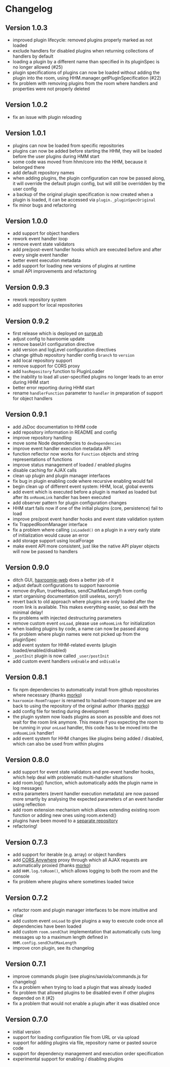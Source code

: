 # Changelog

## Version 1.0.3

- improved plugin lifecycle: removed plugins properly marked as not loaded
- exclude handlers for disabled plugins when returning collections of handlers
  by default
- loading a plugin by a different name than specified in its pluginSpec
  is no longer allowed (#25)
- plugin specifications of plugins can now be loaded without adding the
  plugin into the room, using HHM.manager.getPluginSpecification (#22)
- fix problem with removing plugins from the room where handlers and
  properties were not properly deleted

## Version 1.0.2

- fix an issue with plugin reloading

## Version 1.0.1

- plugins can now be loaded from specific repositories
- plugins can now be added before starting the HHM, they will be loaded before
  the user plugins during HMM start
- some code was moved from hhm/core into the HHM, because it belonged there
- add default repository names
- when adding plugins, the plugin configuration can now be passed along, it
  will override the default plugin config, but will still be overridden by the
  user config
- a backup of the original plugin specification is now created when a plugin is
  loaded, it can be accessed via `plugin._pluginSpecOriginal`
- fix minor bugs and refactoring

## Version 1.0.0

- add support for object handlers
- rework event handler loop
- remove event state validators
- add pre/post-event handler hooks which are executed before and after every
  single event handler
- better event execution metadata
- add support for loading new versions of plugins at runtime
- small API improvements and refactoring

## Version 0.9.3

- rework repository system
- add support for local repositories

## Version 0.9.2

- first release which is deployed on [surge.sh](https://surge.sh)
- adjust config to haxroomie update
- remove baseUrl configuration directive
- add version and logLevel configuration directives
- change github repository handler config `branch` to `version`
- add local repository support
- remove support for CORS proxy
- add `hasRepository` function to PluginLoader
- the inability to load all user-specified plugins no longer leads to an error
  during HHM start
- better error reporting during HHM start
- rename `handlerFunction` parameter to `handler` in preparation of support for
  object handlers


## Version 0.9.1

- add JsDoc documentation to HHM code
- add repository information in README and config
- improve repository handling
- move some Node dependencies to `devDependencies`
- improve event handler execution metadata API
- function reflector now works for `Function` objects and string
  representations of functions
- improve status management of loaded / enabled plugins
- disable caching for AJAX calls
- clean up plugin and plugin manager interfaces
- fix bug in plugin enabling code where recursive enabling would fail
- begin clean up of different event system: HHM, local, global events
- add event which is executed before a plugin is marked as loaded but
  after its `onRoomLink` handler has been executed
- add observer pattern for plugin configuration changes
- HHM start fails now if one of the initial plugins (core, persistence)
  fail to load
- improve pre/post event handler hooks and event state validation system
- fix TrappedRoomManager interface
- fix a problem where calling `isLoaded()` on a plugin in a very early
  state of initialization would cause an error
- add storage support using localForage
- make event API more consistent, just like the native API player
  objects will now be passed to handlers


## Version 0.9.0

- ditch GUI, [haxroomie-web](https://github.com/morko/haxroomie-web) does a
  better job of it
- adjust default configurations to support haxroomie
- remove dryRun, trueHeadless, sendChatMaxLength from config
- start organising documentation (still useless, sorry!)
- revert back to old approach where plugins are only loaded after the room link
  is available. This makes everything easier, so deal with the minimal delay!
- fix problems with injected destructuring parameters
- remove custom event `onLoad`, please use `onRoomLink` for initialization
- when loading plugins by code, a name can now be passed along
- fix problem where plugin names were not picked up from the pluginSpec
- add event system for HHM-related events (plugin loaded/enabled/disabled)
- `_postInit` plugin is now called `_user/postInit`
- add custom event handlers `onEnable` and `onDisable`

## Version 0.8.1

- fix npm dependencies to automatically install from github repositories where
  necessary (thanks [morko](https://github.com/morko))
- `haxroomie-RoomTrapper` is renamed to haxball-room-trapper and we are back to
  using the repository of the original author (thanks
  [morko](https://github.com/morko))
- add config file for testing during development
- the plugin system now loads plugins as soon as possible and does not wait for
  the room link anymore. This means if you expecting the room to be running in
  your `onLoad` handler, this code has to be moved into the `onRoomLink` handler!
- add event system for HHM changes like plugins being added / disabled, which
  can also be used from within plugins

## Version 0.8.0

- add support for event state validators and pre-event handler hooks, which help
  deal with problematic multi-handler situations
- add room.log() function, which automatically adds the plugin name in log
  messages
- extra parameters (event handler execution metadata) are now passed more
  smartly by analysing the expected parameters of an event handler using
  reflection
- add room extension mechanism which allows extending existing room function or
  adding new ones using room.extend()
- plugins have been moved to a [separate repository](https://github.com/saviola777/hhm-plugins)
- refactoring!

## Version 0.7.3

- add support for iterable (e.g. array) or object handlers
- add [CORS Anywhere](https://github.com/Rob--W/cors-anywhere) proxy through
  which all AJAX requests are automatically proxied (thanks
  [morko](https://github.com/morko))
- add `HHM.log.toRoom()`, which allows logging to both the room and the console
- fix problem where plugins where sometimes loaded twice

## Version 0.7.2

- refactor room and plugin manager interfaces to be more intuitive and clear
- add custom event `onLoad` to give plugins a way to execute code once
  all dependencies have been loaded
- add custom `room.sendChat` implementation that automatically cuts long
  messages up to a maximum length defined in `HHM.config.sendChatMaxLength`
- improve cron plugin, see its changelog

## Version 0.7.1

- improve commands plugin (see plugins/saviola/commands.js for changelog)
- fix a problem when trying to load a plugin that was already loaded
- fix problem that allowed plugins to be disabled even if other plugins depended
  on it (#2)
- fix a problem that would not enable a plugin after it was disabled once


## Version 0.7.0

- initial version
- support for loading configuration file from URL or via upload
- support for adding plugins via file, repository name or pasted source code
- support for dependency management and execution order specification
- experimental support for enabling / disabling plugins
